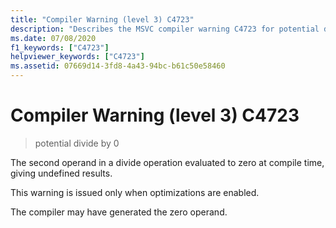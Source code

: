 ```yaml
---
title: "Compiler Warning (level 3) C4723"
description: "Describes the MSVC compiler warning C4723 for potential divide by zero."
ms.date: 07/08/2020
f1_keywords: ["C4723"]
helpviewer_keywords: ["C4723"]
ms.assetid: 07669d14-3fd8-4a43-94bc-b61c50e58460
---
```

# Compiler Warning (level 3) C4723

> potential divide by 0

The second operand in a divide operation evaluated to zero at compile time, giving undefined results.

This warning is issued only when optimizations are enabled.

The compiler may have generated the zero operand.
